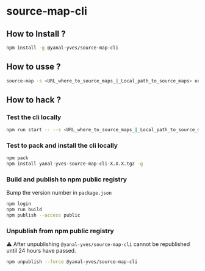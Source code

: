 # source-map-cli

## How to Install ?

```bash
npm install -g @yanal-yves/source-map-cli
```

## How to usse ?

```bash
source-map -s <URL_where_to_source_maps_|_Local_path_to_source_maps> originalPositionFor <javascript_file_name>:<line_number>:<column_number>
```

## How to hack ?

### Test the cli locally

```bash
npm run start -- --s <URL_where_to_source_maps_|_Local_path_to_source_maps> originalPositionFor <javascript_file_name>:<line_number>:<column_number>
```

### Test to pack and install the cli locally

```bash
npm pack
npm install yanal-yves-source-map-cli-X.X.X.tgz -g
```

### Build and publish to npm public registry

Bump the version number in `package.json`

```bash
npm login
npm run build
npm publish --access public
```

### Unpublish from npm public registry

:warning: After unpublishing `@yanal-yves/source-map-cli` cannot be republished until 24 hours have passed.

```bash
npm unpublish --force @yanal-yves/source-map-cli
```
